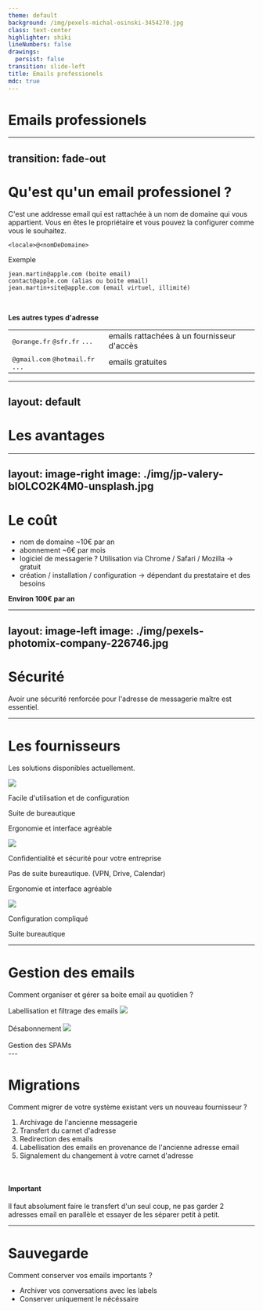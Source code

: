 ```yaml
---
theme: default
background: /img/pexels-michal-osinski-3454270.jpg
class: text-center
highlighter: shiki
lineNumbers: false
drawings:
  persist: false
transition: slide-left
title: Emails professionels
mdc: true
---
```


# Emails professionels

---
transition: fade-out
---

# Qu'est qu'un email professionel ?

C'est une addresse email qui est rattachée à un nom de domaine qui vous appartient. Vous en êtes le propriétaire et vous pouvez la configurer comme vous le souhaitez.

```text {all}
<locale>@<nomDeDomaine>
```

Exemple

```text {1|2|3|all}
jean.martin@apple.com (boite email)
contact@apple.com (alias ou boite email)
jean.martin+site@apple.com (email virtuel, illimité)
```

<br/>

**Les autres types d'adresse**

|     |     |
| --- | --- |
| <kbd>@orange.fr</kbd> <kbd>@sfr.fr</kbd> <kbd>...</kbd> | emails rattachées à un fournisseur d'accès |
| <kbd>@gmail.com</kbd> <kbd>@hotmail.fr</kbd> <kbd>...</kbd> | emails gratuites |

<!--
Here is another comment.
-->

---
layout: default
---

# Les avantages


<div class="grid grid-cols-3 grid-rows-2 grid-justify-center">
  <Box title="Crédibilité" text="C'est plus sérieux." v-click/>
  <Box title="Visibilité" text="Promouvoir votre nom, marque ou entreprise." v-click/>
  <Box title="Fléxibilité" text="Vous pouvez créer plusieurs adresses emails.<br/><br/>Aucune limite." v-click/>
  <Box title="Pérénnité" text="Temps que vous avez le nom de domaine vous gardez les adresses email." v-click/>
  <Box title="Simplicité" text="Vous avez deux environnements complétements différents." v-click/>
  <Box title="Sécurité" text="Vos emails personnels et professionnels sont séparé. Vos emails on moins de probabilité de finir dans les SPAMs." v-click/>
</div>

---
layout: image-right
image: ./img/jp-valery-blOLCO2K4M0-unsplash.jpg
---

# Le coût

- nom de domaine ~10€ par an
- abonnement ~6€ par mois
- logiciel de messagerie ? Utilisation via Chrome / Safari / Mozilla -> gratuit
- création / installation / configuration  -> dépendant du prestataire et des besoins

**Environ 100€ par an**

---
layout: image-left
image: ./img/pexels-photomix-company-226746.jpg
---

# Sécurité

Avoir une sécurité renforcée pour l'adresse de messagerie maître est essentiel.

<div class="grid grid-cols-2">
  <Box title="Mot de passe fort" text="12 caractères minimum, avec des caractères spéciaux et des majuscules" v-click/>
  <Box title="Double authentification" text="Mobile, authenticator app, SMS, email" v-click/>
</div>

---

# Les fournisseurs

Les solutions disponibles actuellement.
<br/>

<div class="grid grid-cols-3 gap-10">
  <div class="flex flex-col gap-2 text-center" v-click>
    <img src="/img/google-workspace.png">
    <p>Facile d'utilisation et de configuration</p> 
    <p>Suite de bureautique</p>
    <p>Ergonomie et interface agréable</p>
  </div>
  <div class="flex flex-col gap-2 text-center" v-click>
    <img src="/img/proton.png">
    <p>Confidentialité et sécurité pour votre entreprise</p>
    <p>Pas de suite bureautique. (VPN, Drive, Calendar)</p>
    <p>Ergonomie et interface agréable</p>
  </div>
  <div class="flex flex-col gap-2 text-center" v-click>
    <img src="/img/microsoft-office.png">
    <p>Configuration compliqué</p>
    <p>Suite bureautique</p>
  </div>
</div>

---

# Gestion des emails
Comment organiser et gérer sa boite email au quotidien ?

<div v-click>
Labellisation et filtrage des emails
<img src="/img/email-label.png" class="rounded">
</div>
<br/>
<div v-click>
Désabonnement
<img src="/img/email-unsubscribe.png" class="rounded">
</div>
<br/>
<div v-click>
Gestion des SPAMs
</div>
---

# Migrations

Comment migrer de votre système existant vers un nouveau fournisseur ?

1. Archivage de l'ancienne messagerie
2. Transfert du carnet d'adresse
3. Redirection des emails
4. Labellisation des emails en provenance de l'ancienne adresse email
5. Signalement du changement à votre carnet d'adresse

<br/>

#### Important

Il faut absolument faire le transfert d'un seul coup, ne pas garder 2 adresses email en parallèle et essayer de les séparer petit à petit.

---

# Sauvegarde
Comment conserver vos emails importants ?

- Archiver vos conversations avec les labels
- Conserver uniquement le nécéssaire

